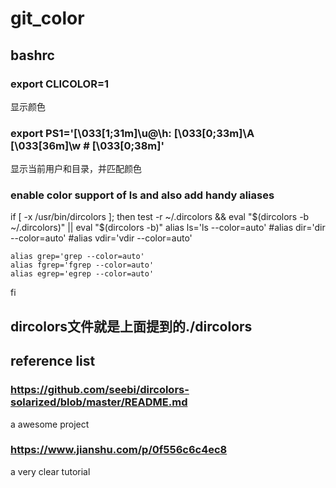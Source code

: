 # git_color

## bashrc
### export CLICOLOR=1  
  显示颜色

### export PS1='\[\033[1;31m\]\u@\h: \[\033[0;33m\]\A \[\033[36m\]\w # \[\033[0;38m\]'  
  显示当前用户和目录，并匹配颜色

### enable color support of ls and also add handy aliases
if [ -x /usr/bin/dircolors ]; then
    test -r ~/.dircolors && eval "$(dircolors -b ~/.dircolors)" || eval "$(dircolors -b)"
    alias ls='ls --color=auto'
    #alias dir='dir --color=auto'
    #alias vdir='vdir --color=auto'

    alias grep='grep --color=auto'
    alias fgrep='fgrep --color=auto'
    alias egrep='egrep --color=auto'
fi

## dircolors文件就是上面提到的./dircolors

## reference list 
### https://github.com/seebi/dircolors-solarized/blob/master/README.md  
a awesome project 
### https://www.jianshu.com/p/0f556c6c4ec8  
a very clear tutorial  
